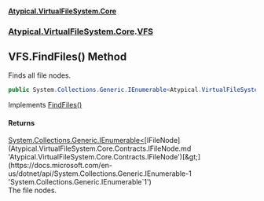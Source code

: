 #### [Atypical.VirtualFileSystem.Core](Atypical.VirtualFileSystem.Core.md 'Atypical.VirtualFileSystem.Core')
### [Atypical.VirtualFileSystem.Core](Atypical.VirtualFileSystem.Core.md 'Atypical.VirtualFileSystem.Core').[VFS](Atypical.VirtualFileSystem.Core.VFS.md 'Atypical.VirtualFileSystem.Core.VFS')

## VFS.FindFiles() Method

Finds all file nodes.

```csharp
public System.Collections.Generic.IEnumerable<Atypical.VirtualFileSystem.Core.Contracts.IFileNode> FindFiles();
```

Implements [FindFiles()](Atypical.VirtualFileSystem.Core.Contracts.IVirtualFileSystem.FindFiles().md 'Atypical.VirtualFileSystem.Core.Contracts.IVirtualFileSystem.FindFiles()')

#### Returns
[System.Collections.Generic.IEnumerable&lt;](https://docs.microsoft.com/en-us/dotnet/api/System.Collections.Generic.IEnumerable-1 'System.Collections.Generic.IEnumerable`1')[IFileNode](Atypical.VirtualFileSystem.Core.Contracts.IFileNode.md 'Atypical.VirtualFileSystem.Core.Contracts.IFileNode')[&gt;](https://docs.microsoft.com/en-us/dotnet/api/System.Collections.Generic.IEnumerable-1 'System.Collections.Generic.IEnumerable`1')  
The file nodes.